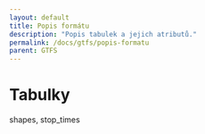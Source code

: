 ```yaml
---
layout: default
title: Popis formátu
description: "Popis tabulek a jejich atributů."
permalink: /docs/gtfs/popis-formatu
parent: GTFS
---
```


# Tabulky

shapes, stop_times
